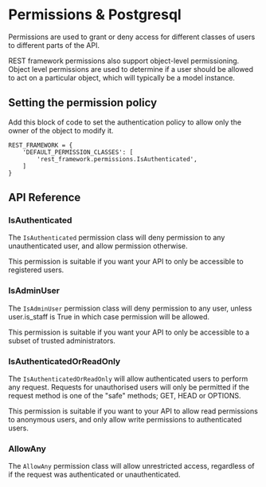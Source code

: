 # Permissions & Postgresql

Permissions are used to grant or deny access for different classes of users to different parts of the API.

REST framework permissions also support object-level permissioning. Object level permissions are used to determine if a user should be allowed to act on a particular object, which will typically be a model instance.

## Setting the permission policy

Add this block of code to set the authentication policy to allow only the owner of the object to modify it.
```
REST_FRAMEWORK = {
    'DEFAULT_PERMISSION_CLASSES': [
        'rest_framework.permissions.IsAuthenticated',
    ]
}
```

## API Reference
### IsAuthenticated
The `IsAuthenticated` permission class will deny permission to any unauthenticated user, and allow permission otherwise.

This permission is suitable if you want your API to only be accessible to registered users.

### IsAdminUser
The `IsAdminUser` permission class will deny permission to any user, unless user.is_staff is True in which case permission will be allowed.

This permission is suitable if you want your API to only be accessible to a subset of trusted administrators.

### IsAuthenticatedOrReadOnly
The `IsAuthenticatedOrReadOnly` will allow authenticated users to perform any request. Requests for unauthorised users will only be permitted if the request method is one of the "safe" methods; GET, HEAD or OPTIONS.

This permission is suitable if you want to your API to allow read permissions to anonymous users, and only allow write permissions to authenticated users.

### AllowAny
The `AllowAny` permission class will allow unrestricted access, regardless of if the request was authenticated or unauthenticated.


